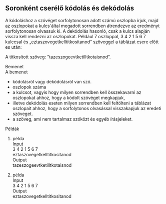 ## Soronként cserélő kódolás és dekódolás
A kódoláshoz a szóvéget sorfolytonosan adott számú oszlopba írjuk, majd az oszlopokat a kulcs´által megadott sorrendben átrendezve az eredményt sorfolytonosan olvassuk ki. A dekódolás hasonló, csak a kulcs alapján vissza kell rendezni az oszlopokat. Például 7 oszloppal, 3 4 2 1 5 6 7 kulccsal és „eztaszovegetkelltitkositanod” szöveggel a táblázat csere előtt es után:  

A titkosított szöveg: ”tazeszogeevtketilltkotaisnod”.  

Bemenet  
A bemenet 
- kódolásról vagy dekódolásról van szó.
- oszlopok száma
- a kulcsot, vagyis hogy milyen sorrendben kell összekavarni az oszlopokat ahhoz, hogy a kódolt szóvéget megkapjuk, 
- illetve dekódolás eseten milyen sorrendben kell feltölteni a táblázat oszlopait ahhoz, hogy a sorfolytonos olvasással visszakapjuk az eredeti szöveget.
- a szöveg, ami nem tartalmaz szóközt és egyéb írásjeleket.


Példák  
1. példa  
Input  
3 4 2 1 5 6 7  
eztaszovegetkelltitkositanod  
Output  
tazeszogeevtketilltkotaisnod  


2. példa  
Input  
3 4 2 1 5 6 7  
Output  
eztaszovegetkelltitkositanod  
